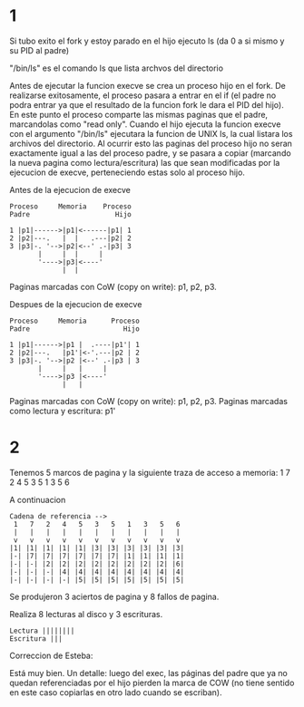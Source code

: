 # 1

Si tubo exito el fork y estoy parado en el hijo ejecuto ls (da 0 a si mismo y su PID al padre)

"/bin/ls" es el comando ls que lista archvos del directorio

Antes de ejecutar la funcion execve se crea un proceso hijo en el fork. De realizarse exitosamente, el proceso pasara a entrar en el if
(el padre no podra entrar ya que el resultado de la funcion fork le dara el PID del hijo). En este punto el proceso comparte las mismas
paginas que el padre, marcandolas como "read only". Cuando el hijo ejecuta la funcion execve con el argumento "/bin/ls" ejecutara la
funcion de UNIX ls, la cual listara los archivos del directorio. Al ocurrir esto las paginas del proceso hijo no seran exactamente
igual a las del proceso padre, y se pasara a copiar (marcando la nueva pagina como lectura/escritura) las que sean modificadas por la
ejecucion de execve, perteneciendo estas solo al proceso hijo.

Antes de la ejecucion de execve

```
Proceso     Memoria    Proceso
Padre                     Hijo

1 |p1|------>|p1|<------|p1| 1 
2 |p2|---.   |  |   .---|p2| 2
3 |p3|-. '-->|p2|<--' .-|p3| 3
       |     |  |     |
       '---->|p3|<----'
             |  |
```

Paginas marcadas con CoW (copy on write): p1, p2, p3.

Despues de la ejecucion de execve

```
Proceso     Memoria      Proceso
Padre                       Hijo

1 |p1|------>|p1 |  .----|p1'| 1 
2 |p2|---.   |p1'|<-'.---|p2 | 2
3 |p3|-. '-->|p2 |<--' .-|p3 | 3
       |     |   |     |
       '---->|p3 |<----'
             |   |
```

Paginas marcadas con CoW (copy on write): p1, p2, p3.
Paginas marcadas como lectura y escritura: p1'

# 2
Tenemos 5 marcos de pagina y la siguiente traza de acceso a memoria: 1 7 2 4 5 3 5 1 3 5 6

A continuacion

```
Cadena de referencia -->
 1   7   2   4   5   3   5   1   3   5   6  
 |   |   |   |   |   |   |   |   |   |   |  
 v   v   v   v   v   v   v   v   v   v   v  
|1| |1| |1| |1| |1| |3| |3| |3| |3| |3| |3| 
|-| |7| |7| |7| |7| |7| |7| |1| |1| |1| |1| 
|-| |-| |2| |2| |2| |2| |2| |2| |2| |2| |6|
|-| |-| |-| |4| |4| |4| |4| |4| |4| |4| |4| 
|-| |-| |-| |-| |5| |5| |5| |5| |5| |5| |5| 
```

Se produjeron 3 aciertos de pagina y 8 fallos de pagina.

Realiza 8 lecturas al disco y 3 escrituras.
```
Lectura ||||||||
Escritura |||
```


Correccion de Esteba:

Está muy bien. Un detalle: luego del exec, las páginas del padre que ya no
quedan referenciadas por el hijo pierden la marca de COW (no tiene sentido
en este caso copiarlas en otro lado cuando se escriban).